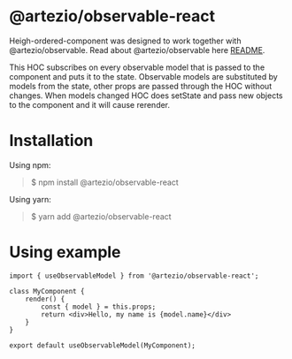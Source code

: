 # **@artezio/observable-react**

Heigh-ordered-component was designed to work together with @artezio/observable. Read about @artezio/observable here [README](../observable/README.md).

This HOC subscribes on every observable model that is passed to the component and puts it to the state. Observable models are substituted by models from the state, other props are passed through the HOC without changes. When models changed HOC does setState and pass new objects to the component and it will cause rerender.

# Installation
Using npm:
>$ npm install @artezio/observable-react

Using yarn:
>$ yarn add @artezio/observable-react

# Using example

```TSX
import { useObservableModel } from '@artezio/observable-react';

class MyComponent {
    render() {
        const { model } = this.props;
        return <div>Hello, my name is {model.name}</div>
    }
}

export default useObservableModel(MyComponent);
```